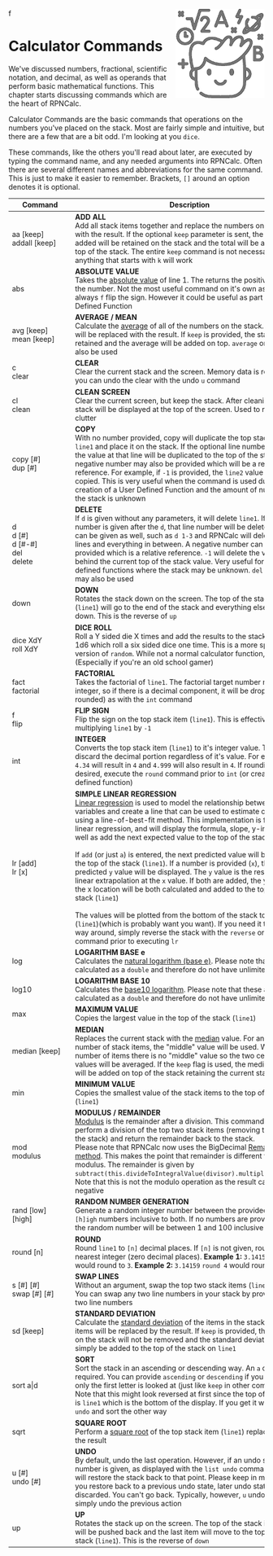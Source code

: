 f<img align="right" width="175" src="../Images/CalcCommands.png">

# Calculator Commands

We've discussed numbers, fractional, scientific notation, and decimal, as well as operands that perform basic mathematical functions. This chapter starts discussing commands
which are the heart of RPNCalc.

Calculator Commands are the basic commands that operations on the numbers you've placed on the stack. Most are fairly simple and intuitive, but there are a few that are a bit
odd. I'm looking at you `dice`.

These commands, like the others you'll read about later, are executed by typing the command name, and any needed arguments into RPNCalc. Often there are several different
names and abbreviations for the same command. This is just to make it easier to remember. Brackets, `[]` around an option denotes it is optional.

| <div style="width:110px">Command</div> | Description                                                                                                                                                                                                                                                                                                                                                                                                                                                                                                                                                                                                                                                                                                                                                                                                                                                                                                                                                                                                                                                                                            |
|----------------------------------------|--------------------------------------------------------------------------------------------------------------------------------------------------------------------------------------------------------------------------------------------------------------------------------------------------------------------------------------------------------------------------------------------------------------------------------------------------------------------------------------------------------------------------------------------------------------------------------------------------------------------------------------------------------------------------------------------------------------------------------------------------------------------------------------------------------------------------------------------------------------------------------------------------------------------------------------------------------------------------------------------------------------------------------------------------------------------------------------------------------|
| aa [keep]<br>addall [keep]             | **ADD ALL**<br>Add all stack items together and replace the numbers on the stack with the result.  If the optional `keep` parameter is sent, the elements added will be retained on the stack and the total will be added to the top of the stack.  The entire `keep` command is not necessary, anything that starts with `k` will work                                                                                                                                                                                                                                                                                                                                                                                                                                                                                                                                                                                                                                                                                                                                                                |
| abs                                    | **ABSOLUTE VALUE**<br>Takes the [absolute value](https://en.wikipedia.org/wiki/Absolute_value#:~:text=In%20mathematics%2C%20the%20absolute%20value,and%20%7C0%7C%20%3D%200) of line 1.  The returns the positive value of the number.  Not the most useful command on it's own as you can always `f` flip the sign.  However it could be useful as part of a User Defined Function                                                                                                                                                                                                                                                                                                                                                                                                                                                                                                                                                                                                                                                                                                                     |
| avg [keep]<br>mean [keep]              | **AVERAGE / MEAN**<br>Calculate the [average](https://en.wikipedia.org/wiki/Average) of all of the numbers on the stack.  The stack will be replaced with the result.  If `keep` is provided, the stack will be retained and the average will be added on top. `average` or `mean` can also be used                                                                                                                                                                                                                                                                                                                                                                                                                                                                                                                                                                                                                                                                                                                                                                                                    |
| c <br> clear                           | **CLEAR**<br>Clear the current stack and the screen.  Memory data is retained and you can undo the clear with the undo `u` command                                                                                                                                                                                                                                                                                                                                                                                                                                                                                                                                                                                                                                                                                                                                                                                                                                                                                                                                                                     |
| cl <br> clean                          | **CLEAN SCREEN**<br>Clear the current screen, but keep the stack.  After cleaning, the stack will be displayed at the top of the screen.  Used to remove the clutter                                                                                                                                                                                                                                                                                                                                                                                                                                                                                                                                                                                                                                                                                                                                                                                                                                                                                                                                   |
| copy [#] <br> dup [#]                  | **COPY**<br>With no number provided, copy will duplicate the top stack item / `line1` and place it on the stack.  If the optional line number is given, the value at that line will be duplicated to the top of the stack. A negative number may also be provided which will be a relative reference.  For example, if `-1` is provided, the `line2` value will be copied.  This is very useful when the command is used during the creation of a User Defined Function and the amount of numbers on the stack is unknown                                                                                                                                                                                                                                                                                                                                                                                                                                                                                                                                                                              |
| d<br>d [#]<br>d [#-#]<br>del<br>delete | **DELETE**<br>If `d` is given without any parameters, it will delete `line1`.  If a line number is given after the `d`, that line number will be deleted.  A range can be given as well, such as `d 1-3` and RPNCalc will delete those lines and everything in between.  A negative number can also be provided which is a relative reference.  `-1` will delete the value one behind the current top of the stack value. Very useful for user defined functions where the stack may be unknown. `del` and `delete` may also be used                                                                                                                                                                                                                                                                                                                                                                                                                                                                                                                                                                   |
| down                                   | **DOWN**<br>Rotates the stack down on the screen. The top of the stack item (`line1`) will go to the end of the stack and everything else will shift down. This is the reverse of `up`                                                                                                                                                                                                                                                                                                                                                                                                                                                                                                                                                                                                                                                                                                                                                                                                                                                                                                                 |
| dice XdY<br>roll XdY                   | **DICE ROLL**<br>Roll a Y sided die X times and add the results to the stack.  Default is 1d6 which roll a six sided dice one time. This is a more specific version of `random`. While not a normal calculator function, it's fun! (Especially if you're an old school gamer)                                                                                                                                                                                                                                                                                                                                                                                                                                                                                                                                                                                                                                                                                                                                                                                                                          |
| fact <br>factorial                     | **FACTORIAL**<br>Takes the factorial of `line1`. The factorial target number must be an integer, so if there is a decimal component, it will be dropped (not rounded) as with the `int` command                                                                                                                                                                                                                                                                                                                                                                                                                                                                                                                                                                                                                                                                                                                                                                                                                                                                                                        |
| f <br> flip                            | **FLIP SIGN**<br>Flip the sign on the top stack item (`line1`). This is effectively multiplying `line1` by `-1`                                                                                                                                                                                                                                                                                                                                                                                                                                                                                                                                                                                                                                                                                                                                                                                                                                                                                                                                                                                        |
| int                                    | **INTEGER**<br>Converts the top stack item (`line1`) to it's integer value.  This will discard the decimal portion regardless of it's value.  For example: `4.34` will result in `4` and `4.999` will also result in `4`. If rounding is desired, execute the `round` command prior to `int` (or create a user defined function)                                                                                                                                                                                                                                                                                                                                                                                                                                                                                                                                                                                                                                                                                                                                                                       |
| lr [add]<br>lr [x]                     | **SIMPLE LINEAR REGRESSION**<br>[Linear regression](https://www.graphpad.com/guides/the-ultimate-guide-to-linear-regression) is used to model the relationship between two variables and create a line that can be used to estimate other values using a line-of-best-fit method. This implementation is for simple linear regression, and will display the formula, slope, y-intercept as well as add the next expected value to the top of the stack.<br><br>If `add` (or just `a`) is entered, the next predicted value will be added to the top of the stack (`line1`). If a number is provided (`x`), the predicted `y` value will be displayed.  The `y` value is the result of the linear extrapolation at the `x` value. If both are added, the y value at the x location will be both calculated and added to the top of the stack (`line1`)<br><br>The values will be plotted from the bottom of the stack to the top (`line1`)(which is probably want you want).  If you need it the other way around, simply reverse the stack with the `reverse` or `rev` command prior to executing `lr` |
| log                                    | **LOGARITHM BASE e**<br>Calculates the [natural logarithm (base e)](https://en.wikipedia.org/wiki/Natural_logarithm). Please note that these are calculated as a `double` and therefore do not have unlimited precision                                                                                                                                                                                                                                                                                                                                                                                                                                                                                                                                                                                                                                                                                                                                                                                                                                                                                |
| log10                                  | **LOGARITHM BASE 10**<br>Calculates the [base10 logarithm](https://en.wikipedia.org/wiki/Common_logarithm). Please note that these are calculated as a `double` and therefore do not have unlimited precision                                                                                                                                                                                                                                                                                                                                                                                                                                                                                                                                                                                                                                                                                                                                                                                                                                                                                          |
| max                                    | **MAXIMUM VALUE**<br>Copies the largest value in the top of the stack (`line1`)                                                                                                                                                                                                                                                                                                                                                                                                                                                                                                                                                                                                                                                                                                                                                                                                                                                                                                                                                                                                                        |
| median [keep]                          | **MEDIAN**<br>Replaces the current stack with the [median](https://en.wikipedia.org/wiki/Median) value. For an odd number of stack items, the "middle" value will be used.  With an even number of items there is no "middle" value so the two center most values will be averaged. If the `keep` flag is used, the median value will be added on top of the stack retaining the current stack values                                                                                                                                                                                                                                                                                                                                                                                                                                                                                                                                                                                                                                                                                                  |
| min                                    | **MINIMUM VALUE**<br>Copies the smallest value of the stack items to the top of the stack (`line1`)                                                                                                                                                                                                                                                                                                                                                                                                                                                                                                                                                                                                                                                                                                                                                                                                                                                                                                                                                                                                    |
| mod<br>modulus                         | **MODULUS / REMAINDER**<br>[Modulus](https://en.wikipedia.org/wiki/Modular_arithmetic) is the remainder after a division.  This command will perform a division of the top two stack items (removing them from the stack) and return the remainder back to the stack. <br>Please note that RPNCalc now uses the BigDecimal [Remainder method](https://docs.oracle.com/javase/8/docs/api/java/math/BigDecimal.html#:~:text=1.5-,remainder,-public%C2%A0BigDecimal%C2%A0remainder(BigDecimal%C2%A0divisor)). This makes the point that remainder is different than modulus. The remainder is given by `subtract(this.divideToIntegralValue(divisor).multiply(divisor))` Note that this is not the modulo operation as the result can be negative                                                                                                                                                                                                                                                                                                                                                         |
| rand [low] \[high]                     | **RANDOM NUMBER GENERATION**<br>Generate a random integer number between the provided `[l]ow` and `[h]igh` numbers inclusive to both.  If no numbers are provided, then the random number will be between 1 and 100 inclusive                                                                                                                                                                                                                                                                                                                                                                                                                                                                                                                                                                                                                                                                                                                                                                                                                                                                          |
| round [n]                              | **ROUND**<br>Round `line1` to `[n]` decimal places.  If `[n]` is not given, round to the nearest integer (zero decimal places).  **Example 1:** `3.14159` `round` would round to `3`.  **Example 2:** `3.14159` `round 4` would round to `3.1416`                                                                                                                                                                                                                                                                                                                                                                                                                                                                                                                                                                                                                                                                                                                                                                                                                                                      |
| s [#] \[#] <br> swap [#] \[#]          | **SWAP LINES**<br>Without an argument, swap the top two stack items (`line1 & line2`).  You can swap any two line numbers in your stack by providing the two line numbers                                                                                                                                                                                                                                                                                                                                                                                                                                                                                                                                                                                                                                                                                                                                                                                                                                                                                                                              |
| sd [keep]                              | **STANDARD DEVIATION**<br>Calculate the [standard deviation](https://en.wikipedia.org/wiki/Standard_deviation) of the items in the stack.  The stack items will be replaced by the result. If `keep` is provided, the numbers on the stack will not be removed and the standard deviation will simply be added to the top of the stack on `line1`                                                                                                                                                                                                                                                                                                                                                                                                                                                                                                                                                                                                                                                                                                                                                      |
| sort a\|d                              | **SORT**<br>Sort the stack in an ascending or descending way.  An `a` or `d` is required.  You can provide `ascending` or `descending` if you like, but only the first letter is looked at (just like `keep` in other commands.) Note that this might look reversed at first since the top of the stack is `line1` which is the bottom of the display.  If you get it wrong just `undo` and sort the other way                                                                                                                                                                                                                                                                                                                                                                                                                                                                                                                                                                                                                                                                                         |
| sqrt                                   | **SQUARE ROOT**<br>Perform a [square root](https://en.wikipedia.org/wiki/Square_root) of the top stack item (`line1`) replacing it with the result                                                                                                                                                                                                                                                                                                                                                                                                                                                                                                                                                                                                                                                                                                                                                                                                                                                                                                                                                     |
| u [#]<br> undo [#]                     | **UNDO**<br>By default, undo the last operation.  However, if an undo stack line number is given, as displayed with the `list undo` command, undo will restore the stack back to that point.  Please keep in mind that if you restore back to a previous undo state, later undo states will be discarded.  You can't go back. Typically, however, `u` undo is used to simply undo the previous action                                                                                                                                                                                                                                                                                                                                                                                                                                                                                                                                                                                                                                                                                                  |
| up                                     | **UP**<br>Rotates the stack up on the screen. The top of the stack item (`line1`) will be pushed back and the last item will move to the top of the stack (`line1`). This is the reverse of `down`                                                                                                                                                                                                                                                                                                                                                                                                                                                                                                                                                                                                                                                                                                                                                                                                                                                                                                     |
